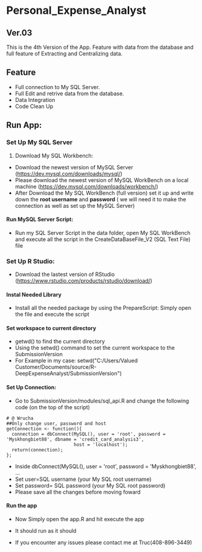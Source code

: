 # Personal_Expense_Analyst

## Ver.03
This is the 4th Version of the App. Feature with data from the database and full feature of Extracting and Centralizing data.

## Feature
- Full connection to My SQL Server.
- Full Edit and retrive data from the database.
- Data Integration
- Code Clean Up

## Run App:
### Set Up My SQL Server
1. Download My SQL Workbench:
- Download the newest version of MySQL Server (https://dev.mysql.com/downloads/mysql/)
- Please download the newest version of MySQL WorkBench on a local machine (https://dev.mysql.com/downloads/workbench/)
- After Download the My SQL WorkBench (full version) set it up and write down the <b>root username</b> and <b>password</b> ( we will need it to make the connection as well as set up the MySQL Server)
#### Run MySQL Server Script:
- Run my SQL Server Script in the data folder, open My SQL WorkBench and execute all the script in the CreateDataBaseFile_V2 (SQL Text File) file 


### Set Up R Studio:
- Download the lastest version of RStudio (https://www.rstudio.com/products/rstudio/download/)
#### Instal Needed Library
- Install all the needed package by using the PrepareScript: Simply open the file and execute the script

#### Set workspace to current directory
- getwd() to find the current directory
- Using the setwd() command to set the current workspace to the SubmissionVersion
- For Example in my case: setwd("C:/Users/Valued Customer/Documents/source/R-DeepExpenseAnalyst/SubmissionVersion")

#### Set Up Connection:
- Go to SubmissionVersion/modules/sql_api.R and change the following code (on the top of the script)
```
# @ Wrucha
##Only change user, password and host
getConnection <- function(){
  connection = dbConnect(MySQL(), user = 'root', password = 'Myskhongbiet88', dbname = 'credit_card_analysis3',
                         host = 'localhost');
  return(connection);
};
```
- Inside dbConnect(MySQL(), user = 'root', password = 'Myskhongbiet88', ...
- Set user=SQL username (your My SQL root username)
- Set password= SQL password (your My SQL root password)
- Please save all the changes before moving foward

#### Run the app
- Now Simply open the app.R and hit execute the app
- It should run as it should

- If you encounter any issues please contact me at Truc(408-896-3449)
